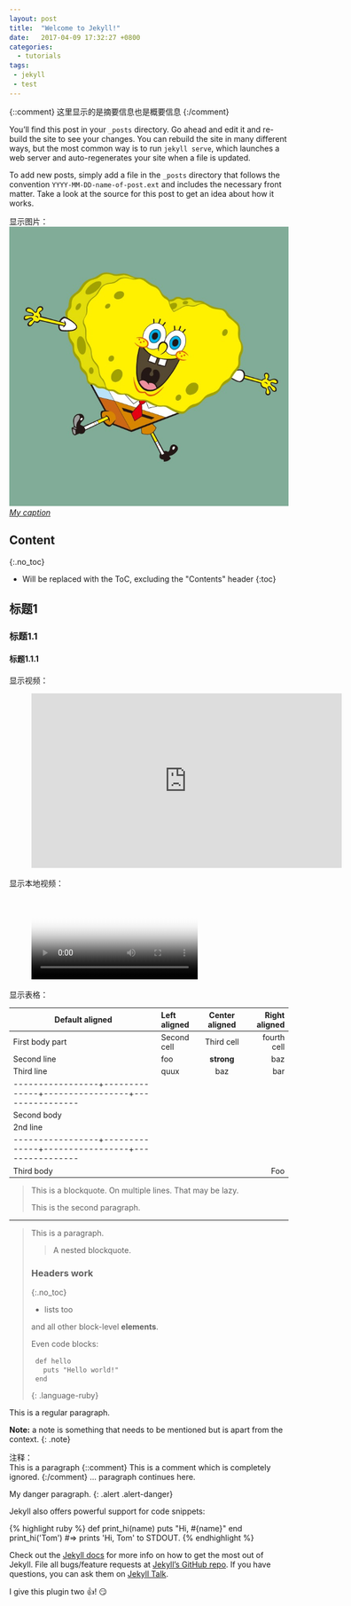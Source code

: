```yaml
---
layout: post
title:  "Welcome to Jekyll!"
date:   2017-04-09 17:32:27 +0800
categories:
  - tutorials
tags:
 - jekyll
 - test
---
```


{::comment}
这里显示的是摘要信息也是概要信息
{:/comment}

You’ll find this post in your `_posts` directory. Go ahead and edit it and re-build the site to see your changes. You can rebuild the site in many different ways, but the most common way is to run `jekyll serve`, which launches a web server and auto-regenerates your site when a file is updated.

To add new posts, simply add a file in the `_posts` directory that follows the convention `YYYY-MM-DD-name-of-post.ext` and includes the necessary front matter. Take a look at the source for this post to get an idea about how it works.

<!-- more -->

显示图片：  
[![显示图片](/assets/blog/images/201704/logo.jpg "image description")*My caption*][personal blog]

## Content
{:.no_toc}

* Will be replaced with the ToC, excluding the "Contents" header
{:toc}

## 标题1
### 标题1.1
#### 标题1.1.1

显示视频：  
<figure class="video_container">
<iframe width="560" height="315" src="https://www.youtube.com/embed/7V-fIGMDsmE" frameborder="0" allowfullscreen></iframe>
</figure>

显示本地视频：  
<figure class="video_container">
  <video controls="true" allowfullscreen="true" poster="/assets/blog/images/201704/logo.jpg">
    <source src="/assets/blog/images/201704/movie.mp4" type="video/mp4">
  </video>
</figure>

显示表格：  

| Default aligned | Left aligned | Center aligned  | Right aligned  |
|-----------------|:-------------|:---------------:|---------------:|
| First body part | Second cell  | Third cell      | fourth cell    |
| Second line     | foo          | **strong**      | baz            |
| Third line      | quux         | baz             | bar            |
|-----------------+--------------+-----------------+----------------|
| Second body     |              |                 |                |
| 2nd line        |              |                 |                |
|-----------------+--------------+-----------------+----------------|
| Third body      |              |                 | Foo            |

> This is a blockquote.
>     On multiple lines.
That may be lazy.
>
> This is the second paragraph.

----

> This is a paragraph.
>
> > A nested blockquote.
>
> ### Headers work
> {:.no_toc}
>
> * lists too
>
> and all other block-level **elements**.
>
> Even code blocks:
>
>      def hello
>        puts "Hello world!"
>      end
> {: .language-ruby}

This is a regular paragraph.

**Note:** a note is something that needs to be mentioned but is apart from the context.
{: .note}


注释：  
This is a paragraph
{::comment}
This is a comment which is
completely ignored.
{:/comment}
... paragraph continues here.

My danger paragraph.
{: .alert .alert-danger}

Jekyll also offers powerful support for code snippets:

{% highlight ruby %}
def print_hi(name)
  puts "Hi, #{name}"
end
print_hi('Tom')
#=> prints 'Hi, Tom' to STDOUT.
{% endhighlight %}

Check out the [Jekyll docs][jekyll-docs] for more info on how to get the most out of Jekyll. File all bugs/feature requests at [Jekyll’s GitHub repo][jekyll-gh]. If you have questions, you can ask them on [Jekyll Talk][jekyll-talk].

[jekyll-docs]: https://jekyllrb.com/docs/home
[jekyll-gh]:   https://github.com/jekyll/jekyll
[jekyll-talk]: https://talk.jekyllrb.com/
[personal blog]: http://ljpww72729.github.com

I give this plugin two :+1:!  :smirk:
